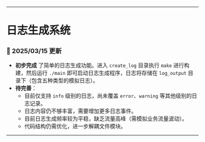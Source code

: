 
---

# **日志生成系统**  

### **📅 2025/03/15 更新**  
- **初步完成** 了简单的日志生成功能。进入 `create_log` 目录执行 `make` 进行构建，然后运行 `./main` 即可启动日志生成程序，日志将存储在 `log_output` 目录下（包含五种类型的模拟日志）。  
- **待完善**：  
  - 目前仅支持 `info` 级别的日志，尚未覆盖 `error`、`warning` 等其他级别的日志记录。  
  - 日志内容仍不够丰富，需要增加更多日志事件。  
  - 目前日志生成频率较为平稳，缺乏流量高峰（需模拟业务流量波动）。  
  - 代码结构仍需优化，进一步解耦文件模块。  

---
